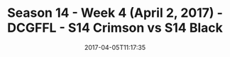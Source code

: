 ---
title: Season 14 - Week 4 (April 2, 2017) - DCGFFL - S14 Crimson vs S14 Black
teams-score:
- team: _teams/s14-crimson.md
  score:
- team: _teams/s14-black.md
  score: 13
mvp: Mark S. & Ken
game-ball: Amanda & Andy
season: 14
week: 4
date: '2017-04-05T11:17:35'
pageid: season-14-week-4-april-2-2017-5094-vs-5091
---